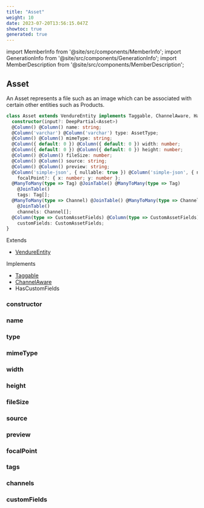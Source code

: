 ```yaml
---
title: "Asset"
weight: 10
date: 2023-07-20T13:56:15.047Z
showtoc: true
generated: true
---
```

<!-- This file was generated from the Vendure source. Do not modify. Instead, re-run the "docs:build" script -->
import MemberInfo from '@site/src/components/MemberInfo';
import GenerationInfo from '@site/src/components/GenerationInfo';
import MemberDescription from '@site/src/components/MemberDescription';


## Asset

<GenerationInfo sourceFile="packages/core/src/entity/asset/asset.entity.ts" sourceLine="19" packageName="@vendure/core" />

An Asset represents a file such as an image which can be associated with certain other entities
such as Products.

```ts title="Signature"
class Asset extends VendureEntity implements Taggable, ChannelAware, HasCustomFields {
  constructor(input?: DeepPartial<Asset>)
  @Column() @Column() name: string;
  @Column('varchar') @Column('varchar') type: AssetType;
  @Column() @Column() mimeType: string;
  @Column({ default: 0 }) @Column({ default: 0 }) width: number;
  @Column({ default: 0 }) @Column({ default: 0 }) height: number;
  @Column() @Column() fileSize: number;
  @Column() @Column() source: string;
  @Column() @Column() preview: string;
  @Column('simple-json', { nullable: true }) @Column('simple-json', { nullable: true })
    focalPoint?: { x: number; y: number };
  @ManyToMany(type => Tag) @JoinTable() @ManyToMany(type => Tag)
    @JoinTable()
    tags: Tag[];
  @ManyToMany(type => Channel) @JoinTable() @ManyToMany(type => Channel)
    @JoinTable()
    channels: Channel[];
  @Column(type => CustomAssetFields) @Column(type => CustomAssetFields)
    customFields: CustomAssetFields;
}
```
Extends

 * <a href='/typescript-api/entities/vendure-entity#vendureentity'>VendureEntity</a>


Implements

 * <a href='/typescript-api/entities/interfaces#taggable'>Taggable</a>
 * <a href='/typescript-api/entities/interfaces#channelaware'>ChannelAware</a>
 * HasCustomFields



### constructor

<MemberInfo kind="method" type="(input?: DeepPartial&#60;<a href='/typescript-api/entities/asset#asset'>Asset</a>&#62;) => Asset"   />


### name

<MemberInfo kind="property" type="string"   />


### type

<MemberInfo kind="property" type="AssetType"   />


### mimeType

<MemberInfo kind="property" type="string"   />


### width

<MemberInfo kind="property" type="number"   />


### height

<MemberInfo kind="property" type="number"   />


### fileSize

<MemberInfo kind="property" type="number"   />


### source

<MemberInfo kind="property" type="string"   />


### preview

<MemberInfo kind="property" type="string"   />


### focalPoint

<MemberInfo kind="property" type="{ x: number; y: number }"   />


### tags

<MemberInfo kind="property" type="<a href='/typescript-api/entities/tag#tag'>Tag</a>[]"   />


### channels

<MemberInfo kind="property" type="<a href='/typescript-api/entities/channel#channel'>Channel</a>[]"   />


### customFields

<MemberInfo kind="property" type="CustomAssetFields"   />


